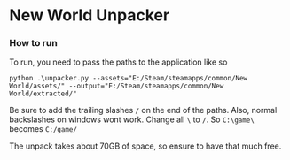 # New World Unpacker

### How to run
To run, you need to pass the paths to the application like so

```
python .\unpacker.py --assets="E:/Steam/steamapps/common/New World/assets/" --output="E:/Steam/steamapps/common/New World/extracted/"
```
Be sure to add the trailing slashes `/`  on the end of the paths. Also, normal backslashes on windows wont work. Change all `\` to `/`. So `C:\game\` becomes `C:/game/`

The unpack takes about 70GB of space, so ensure to have that much free.
